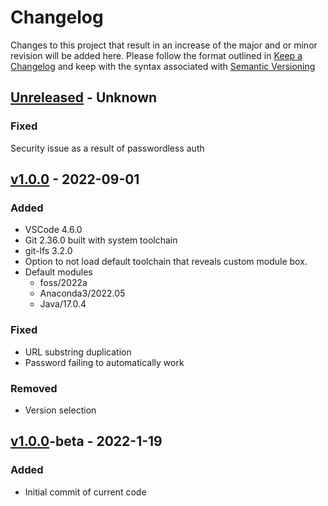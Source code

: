 # Changelog
Changes to this project that result in an increase of the major and or minor revision will be added here. Please follow the format outlined in [Keep a Changelog](http://keepachangelog.com/en/1.0.0/) and keep with the syntax associated with [Semantic Versioning](https://semver.org/)

## [Unreleased] - Unknown
### Fixed
Security issue as a result of passwordless auth

## [v1.0.0] - 2022-09-01
### Added
- VSCode 4.6.0
- Git 2.36.0 built with system toolchain
- git-lfs 3.2.0
- Option to not load default toolchain that reveals custom module box.
- Default modules
    - foss/2022a
    - Anaconda3/2022.05
    - Java/17.0.4
### Fixed
- URL substring duplication
- Password failing to automatically work
### Removed
- Version selection

## [v1.0.0]-beta - 2022-1-19
### Added
- Initial commit of current code

[Unreleased]: https://github.com/UCO-HPC/buddy_code-server/compare/v1.0.0...devel
[v1.0.0]: https://github.com/UCO-HPC/buddy_code-server/compare/v1.0.0-beta...v1.0.0
[v1.0.0-beta]: https://github.com/UCO-HPC/buddy_code-server/releases/tag/v1.0.0-beta